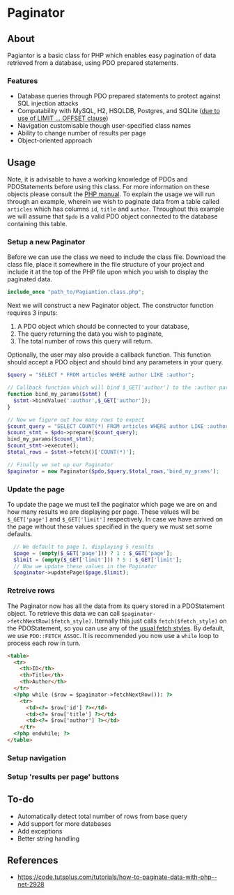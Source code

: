 # Paginator

## About
Pagiantor is a basic class for PHP which enables easy pagination of data retrieved from a database, using PDO prepared statements.

### Features
* Database queries through PDO prepared statements to protect against SQL injection attacks
* Compatability with MySQL, H2, HSQLDB, Postgres, and SQLite ([due to use of LIMIT ... OFFSET clause](http://www.jooq.org/doc/latest/manual/sql-building/sql-statements/select-statement/limit-clause/))
* Navigation customisable though user-specified class names
* Ability to change number of results per page
* Object-oriented approach

## Usage

Note, it is advisable to have a working knowledge of PDOs and PDOStatements before using this class. For more information on these objects please consult the [PHP manual](http://php.net/manual/en/book.pdo.php). To explain the usage we will run through an example, wherein we wish to paginate data from a table called `articles` which has columns `id`, `title` and `author`. Throughout this example we will assume that `$pdo` is a valid PDO object connected to the database containing this table.

### Setup a new Paginator
Before we can use the class we need to include the class file. Download the class file, place it somewhere in the file structure of your project and include it at the top of the PHP file upon which you wish to display the paginated data. 

```php
include_once "path_to/Pagiantion.class.php";
```
Next we will construct a new Paginator object. The constructor function requires 3 inputs:
1. A PDO object which should be connected to your database,
2. The query returning the data you wish to paginate,
3. The total number of rows this query will return.

Optionally, the user may also provide a callback function. This function should accept a PDO object and should bind any parameters in your query.

```php
$query = "SELECT * FROM articles WHERE author LIKE :author";

// Callback function which will bind $_GET['author'] to the :author parameter
function bind_my_params($stmt) {
  $stmt->bindValue(':author',$_GET['author']);
}

// Now we figure out how many rows to expect
$count_query = "SELECT COUNT(*) FROM articles WHERE author LIKE :author";
$count_stmt = $pdo->prepare($count_query);
bind_my_params($count_stmt);
$count_stmt->execute();
$total_rows = $stmt->fetch()['COUNT(*)'];

// Finally we set up our Paginator
$paginator = new Paginator($pdo,$query,$total_rows,'bind_my_prams');
```

### Update the page
To update the page we must tell the paginator which page we are on and how many results we are displaying per page. These values will be `$_GET['page']` and `$_GET['limit']` respectively. In case we have arrived on the page without these values specified in the query we must set some defaults.

```php
  // We default to page 1, displaying 5 results
  $page = (empty($_GET['page'])) ? 1 : $_GET['page'];
  $limit = (empty($_GET['limit'])) ? 5 : $_GET['limit'];
  // Now we update these values in the Paginator
  $paginator->updatePage($page,$limit);
```

### Retreive rows
The Paginator now has all the data from its query stored in a PDOStatement object. To retrieve this data we can call `$paginator->fetchNextRow($fetch_style)`. Iternally this just calls `fetch($fetch_style)` on the PDOStatement, so you can use any of the [usual fetch styles](http://php.net/manual/en/pdostatement.fetch.php). By default, we use `PDO::FETCH_ASSOC`. It is recommended you now use a `while` loop to process each row in turn.

```html
<table>
  <tr>
    <th>ID</th>
    <th>Title</th>
    <th>Author</th>
  </tr>
  <?php while ($row = $paginator->fetchNextRow()): ?>
    <tr>
      <td><?= $row['id'] ?></td>
      <td><?= $row['title'] ?></td>
      <td><?= $row['author'] ?></td>
    </tr>
  <?php endwhile; ?>
</table>
```

### Setup navigation
### Setup 'results per page' buttons

## To-do
* Automatically detect total number of rows from base query
* Add support for more databases
* Add exceptions
* Better string handling

## References
* https://code.tutsplus.com/tutorials/how-to-paginate-data-with-php--net-2928
